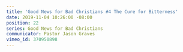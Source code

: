 ```yaml
---
title: 'Good News for Bad Christians #4 The Cure for Bitterness'
date: 2019-11-04 10:26:00 -08:00
position: 22
series: Good News for Bad Christians
communicator: Pastor Jason Graves
vimeo_id: 370950898
---
```


